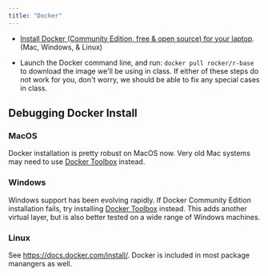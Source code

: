 ```yaml
---
title: "Docker"
---
```


- [Install Docker (Community Edition, free & open source) for your laptop](https://store.docker.com/search?offering=community&type=edition). (Mac, Windows, & Linux)

- Launch the Docker command line, and run: `docker pull rocker/r-base` to download the image we'll be using in class. If either of these steps do not work for you, don't worry, we should be able to fix any special cases in class.  


## Debugging Docker Install


### MacOS

Docker installation is pretty robust on MacOS now.  Very old Mac systems may need to use [Docker Toolbox](https://docs.docker.com/toolbox/) instead.


### Windows

Windows support has been evolving rapidly. If Docker Community Edition installation fails, try installing [Docker Toolbox](https://docs.docker.com/toolbox/toolbox_install_windows/) instead. This adds another virtual layer, but is also better tested on a wide range of Windows machines.  


### Linux

See <https://docs.docker.com/install/>.  Docker is included in most package manangers as well. 


